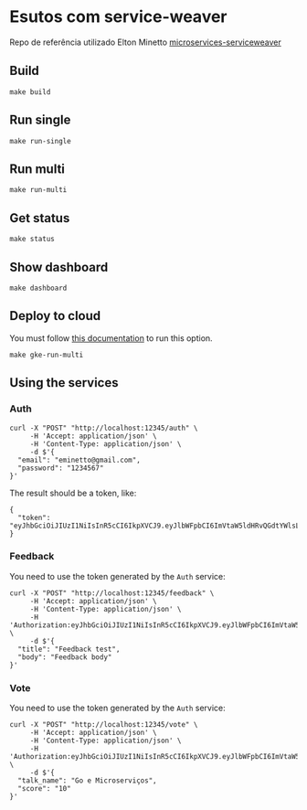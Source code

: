 # Esutos com service-weaver

Repo de referência utilizado Elton Minetto [microservices-serviceweaver](https://github.com/eminetto/microservices-serviceweaver)

## Build

```
make build
```

## Run single

```
make run-single
```

## Run multi

```
make run-multi
```

## Get status

```
make status
```

## Show dashboard

```
make dashboard
```

## Deploy to cloud

You must follow [this documentation](https://serviceweaver.dev/docs.html#gke) to run this option.

```
make gke-run-multi
```



## Using the services

### Auth

```
curl -X "POST" "http://localhost:12345/auth" \
     -H 'Accept: application/json' \
     -H 'Content-Type: application/json' \
     -d $'{
  "email": "eminetto@gmail.com",
  "password": "1234567"
}'

```

The result should be a token, like:

```
{
  "token": "eyJhbGciOiJIUzI1NiIsInR5cCI6IkpXVCJ9.eyJlbWFpbCI6ImVtaW5ldHRvQGdtYWlsLmNvbSIsImV4cCI6MTY3Nzc2NzA5NSwiaWF0IjoxNjc3NzYzNDY1LCJuYmYiOjE2Nzc3NjM0NjV9.XXNnS35c0D1H2kdJzKIs4sJrNlICCbWgwe1cZNu3ZbQ"
}
```

### Feedback

You need to use the token generated by the ```Auth``` service:

```
curl -X "POST" "http://localhost:12345/feedback" \
     -H 'Accept: application/json' \
     -H 'Content-Type: application/json' \
	 -H 'Authorization:eyJhbGciOiJIUzI1NiIsInR5cCI6IkpXVCJ9.eyJlbWFpbCI6ImVtaW5ldHRvQGdtYWlsLmNvbSIsImV4cCI6MTY3Nzc2NzA5NSwiaWF0IjoxNjc3NzYzNDY1LCJuYmYiOjE2Nzc3NjM0NjV9.XXNnS35c0D1H2kdJzKIs4sJrNlICCbWgwe1cZNu3ZbQ' \
     -d $'{
  "title": "Feedback test",
  "body": "Feedback body"
}'
```

### Vote

You need to use the token generated by the ```Auth``` service:

```
curl -X "POST" "http://localhost:12345/vote" \
     -H 'Accept: application/json' \
     -H 'Content-Type: application/json' \
	 -H 'Authorization:eyJhbGciOiJIUzI1NiIsInR5cCI6IkpXVCJ9.eyJlbWFpbCI6ImVtaW5ldHRvQGdtYWlsLmNvbSIsImV4cCI6MTY3Nzc2NzA5NSwiaWF0IjoxNjc3NzYzNDY1LCJuYmYiOjE2Nzc3NjM0NjV9.XXNnS35c0D1H2kdJzKIs4sJrNlICCbWgwe1cZNu3ZbQ' \
     -d $'{
  "talk_name": "Go e Microserviços",
  "score": "10"
}'
```
